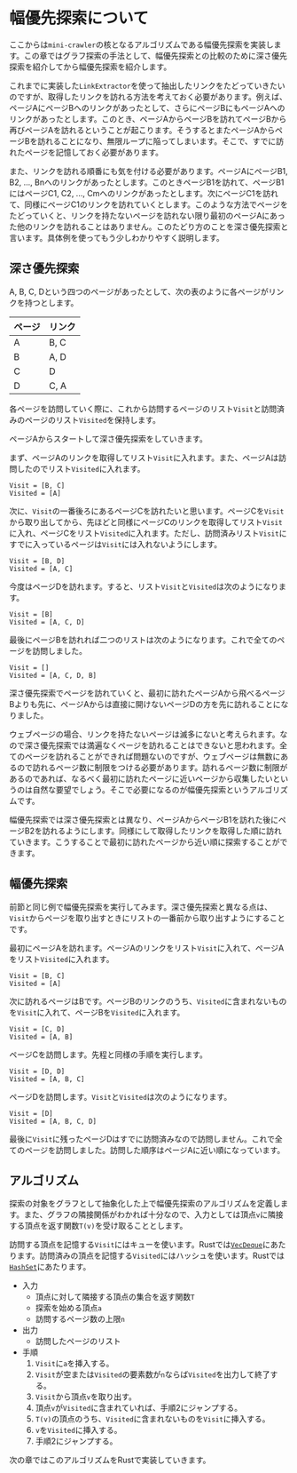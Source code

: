 # 幅優先探索について

ここからは`mini-crawler`の核となるアルゴリズムである幅優先探索を実装します。この章ではグラフ探索の手法として、幅優先探索との比較のために深さ優先探索を紹介してから幅優先探索を紹介します。

これまでに実装した`LinkExtractor`を使って抽出したリンクをたどっていきたいのですが、取得したリンクを訪れる方法を考えておく必要があります。例えば、ページAにページBへのリンクがあったとして、さらにページBにもページAへのリンクがあったとします。このとき、ページAからページBを訪れてページBから再びページAを訪れるということが起こります。そうするとまたページAからページBを訪れることになり、無限ループに陥ってしまいます。そこで、すでに訪れたページを記憶しておく必要があります。

また、リンクを訪れる順番にも気を付ける必要があります。ページAにページB1, B2, ..., Bnへのリンクがあったとします。このときページB1を訪れて、ページB1にはページC1, C2, ..., Cmへのリンクがあったとします。次にページC1を訪れて、同様にページC1のリンクを訪れていくとします。このような方法でページをたどっていくと、リンクを持たないページを訪れない限り最初のページAにあった他のリンクを訪れることはありません。このたどり方のことを深さ優先探索と言います。具体例を使ってもう少しわかりやすく説明します。

## 深さ優先探索

A, B, C, Dという四つのページがあったとして、次の表のように各ページがリンクを持つとします。

| ページ | リンク |
|--------|--------|
|   A    |  B, C  |
|   B    |  A, D  |
|   C    |  D     |
|   D    |  C, A  |

各ページを訪問していく際に、これから訪問するページのリスト`Visit`と訪問済みのページのリスト`Visited`を保持します。

ページAからスタートして深さ優先探索をしていきます。

まず、ページAのリンクを取得してリスト`Visit`に入れます。また、ページAは訪問したのでリスト`Visited`に入れます。

```
Visit = [B, C]
Visited = [A]
```

次に、`Visit`の一番後ろにあるページCを訪れたいと思います。ページCを`Visit`から取り出してから、先ほどと同様にページCのリンクを取得してリスト`Visit`に入れ、ページCをリスト`Visited`に入れます。ただし、訪問済みリスト`Visit`にすでに入っているページは`Visit`には入れないようにします。

```
Visit = [B, D]
Visited = [A, C]
```

今度はページDを訪れます。すると、リスト`Visit`と`Visited`は次のようになります。

```
Visit = [B]
Visited = [A, C, D]
```

最後にページBを訪れれば二つのリストは次のようになります。これで全てのページを訪問しました。

```
Visit = []
Visited = [A, C, D, B]
```

深さ優先探索でページを訪れていくと、最初に訪れたページAから飛べるページBよりも先に、ページAからは直接に開けないページDの方を先に訪れることになりました。

ウェブページの場合、リンクを持たないページは滅多にないと考えられます。なので深さ優先探索では満遍なくページを訪れることはできないと思われます。全てのページを訪れることができれば問題ないのですが、ウェブページは無数にあるので訪れるページ数に制限をつける必要があります。訪れるページ数に制限があるのであれば、なるべく最初に訪れたページに近いページから収集したいというのは自然な要望でしょう。そこで必要になるのが幅優先探索というアルゴリズムです。

幅優先探索では深さ優先探索とは異なり、ページAからページB1を訪れた後にページB2を訪れるようにします。同様にして取得したリンクを取得した順に訪れていきます。こうすることで最初に訪れたページから近い順に探索することができます。

## 幅優先探索

前節と同じ例で幅優先探索を実行してみます。深さ優先探索と異なる点は、`Visit`からページを取り出すときにリストの一番前から取り出すようにすることです。

最初にページAを訪れます。ページAのリンクをリスト`Visit`に入れて、ページAをリスト`Visited`に入れます。

```
Visit = [B, C]
Visited = [A]
```

次に訪れるページはBです。ページBのリンクのうち、`Visited`に含まれないものを`Visit`に入れて、ページBを`Visited`に入れます。

```
Visit = [C, D]
Visited = [A, B]
```

ページCを訪問します。先程と同様の手順を実行します。

```
Visit = [D, D]
Visited = [A, B, C]
```

ページDを訪問します。`Visit`と`Visited`は次のようになります。

```
Visit = [D]
Visited = [A, B, C, D]
```

最後に`Visit`に残ったページDはすでに訪問済みなので訪問しません。これで全てのページを訪問しました。訪問した順序はページAに近い順になっています。

## アルゴリズム

探索の対象をグラフとして抽象化した上で幅優先探索のアルゴリズムを定義します。また、グラフの隣接関係がわかれば十分なので、入力としては頂点`v`に隣接する頂点を返す関数`T(v)`を受け取ることとします。

訪問する頂点を記憶する`Visit`にはキューを使います。Rustでは[`VecDeque`](https://doc.rust-lang.org/std/collections/struct.VecDeque.html)にあたります。訪問済みの頂点を記憶する`Visited`にはハッシュを使います。Rustでは[`HashSet`](https://doc.rust-lang.org/std/collections/struct.HashSet.html)にあたります。

- 入力
  - 頂点に対して隣接する頂点の集合を返す関数`T`
  - 探索を始める頂点`a`
  - 訪問するページ数の上限`n`
- 出力
  - 訪問したページのリスト
- 手順
  1. `Visit`に`a`を挿入する。
  2. `Visit`が空または`Visited`の要素数が`n`ならば`Visited`を出力して終了する。
  3. `Visit`から頂点`v`を取り出す。
  4. 頂点`v`が`Visited`に含まれていれば、手順2にジャンプする。
  5. `T(v)`の頂点のうち、`Visited`に含まれないものを`Visit`に挿入する。
  6. `v`を`Visited`に挿入する。
  6. 手順2にジャンプする。

次の章ではこのアルゴリズムをRustで実装していきます。

